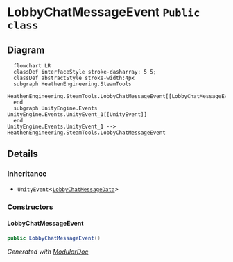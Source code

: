 # LobbyChatMessageEvent `Public class`

## Diagram
```mermaid
  flowchart LR
  classDef interfaceStyle stroke-dasharray: 5 5;
  classDef abstractStyle stroke-width:4px
  subgraph HeathenEngineering.SteamTools
  HeathenEngineering.SteamTools.LobbyChatMessageEvent[[LobbyChatMessageEvent]]
  end
  subgraph UnityEngine.Events
UnityEngine.Events.UnityEvent_1[[UnityEvent]]
  end
UnityEngine.Events.UnityEvent_1 --> HeathenEngineering.SteamTools.LobbyChatMessageEvent
```

## Details
### Inheritance
 - `UnityEvent`&lt;[`LobbyChatMessageData`](./heathenengineeringsteamtools-LobbyChatMessageData)&gt;

### Constructors
#### LobbyChatMessageEvent
```csharp
public LobbyChatMessageEvent()
```

*Generated with* [*ModularDoc*](https://github.com/hailstorm75/ModularDoc)
